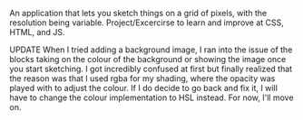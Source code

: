 An application that lets you sketch things on a grid of pixels, with the resolution being variable. Project/Excercirse to learn and improve at CSS, HTML, and JS.

UPDATE
When I tried adding a background image, I ran into the issue of the blocks taking on the colour of the background or showing the image once you start sketching. I got incredibly confused at first but finally realized that the reason was that I used rgba for my shading, where the opacity was played with to adjust the colour. If I do decide to go back and fix it, I will have to change the colour implementation to HSL instead. For now, I'll move on.

